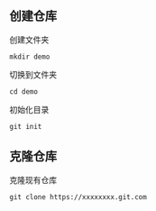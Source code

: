 ## 创建仓库

创建文件夹
```
mkdir demo
```

切换到文件夹
```
cd demo
```

初始化目录
```
git init
```

## 克隆仓库

克隆现有仓库
```
git clone https://xxxxxxxx.git.com
```
